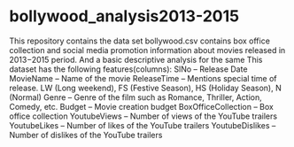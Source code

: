 # bollywood_analysis2013-2015
This repository contains the data set bollywood.csv contains box office collection  and social media promotion information about movies released in 2013−2015 period. And a basic descriptive analysis for the same
This dataset has the following features(columns):
SlNo – Release Date
 MovieName – Name of the movie
 ReleaseTime – Mentions special time of release. LW (Long weekend), FS (Festive Season), HS (Holiday Season), N (Normal)
 Genre – Genre of the film such as Romance, Thriller, Action, Comedy, etc.
 Budget – Movie creation budget
 BoxOfficeCollection – Box office collection
 YoutubeViews – Number of views of the YouTube trailers
 YoutubeLikes – Number of likes of the YouTube trailers 
 YoutubeDislikes – Number of dislikes of the YouTube trailers
